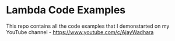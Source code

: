 # Lambda Code Examples
This repo contains all the code examples that I demonstarted on my YouTube channel - https://www.youtube.com/c/AjayWadhara

